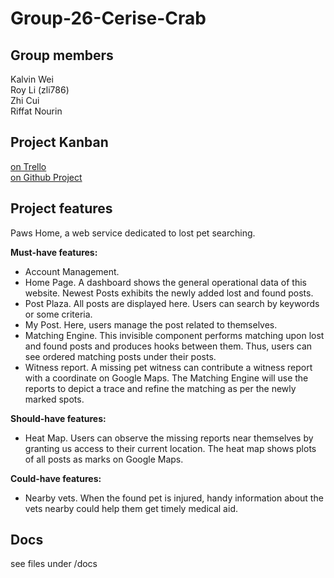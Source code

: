 # Group-26-Cerise-Crab
## Group members
Kalvin Wei  
Roy Li (zli786)  
Zhi Cui  
Riffat Nourin

## Project Kanban
[on Trello](https://trello.com/b/Z21kdnrB/pawpaw-search)  
[on Github Project](https://github.com/csdoris/Group-26-Cerise-Crab/projects/1)
## Project features
Paws Home, a web service dedicated to lost pet searching.

**Must-have features:**
- Account Management.
- Home Page. A dashboard shows the general operational data of this website. Newest Posts exhibits the newly added lost and found posts.
- Post Plaza. All posts are displayed here. Users can search by keywords or some criteria.
- My Post. Here, users manage the post related to themselves.
- Matching Engine. This invisible component performs matching upon lost and found posts and produces hooks between them. Thus, users can see ordered matching posts under their posts.
- Witness report. A missing pet witness can contribute a witness report with a coordinate on Google Maps. The Matching Engine will use the reports to depict a trace and refine the matching as per the newly marked spots.

**Should-have features:**

- Heat Map. Users can observe the missing reports near themselves by granting us access to their current location. The heat map shows plots of all posts as marks on Google Maps.

**Could-have features:**

- Nearby vets. When the found pet is injured, handy information about the vets nearby could help them get timely medical aid.

## Docs
see files under /docs